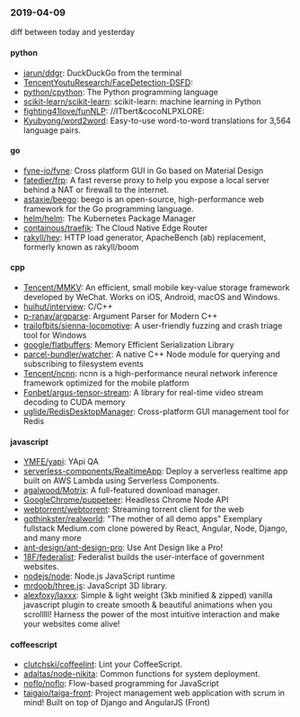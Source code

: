 ### 2019-04-09
diff between today and yesterday

#### python
* [jarun/ddgr](https://github.com/jarun/ddgr):  DuckDuckGo from the terminal
* [TencentYoutuResearch/FaceDetection-DSFD](https://github.com/TencentYoutuResearch/FaceDetection-DSFD): 
* [python/cpython](https://github.com/python/cpython): The Python programming language
* [scikit-learn/scikit-learn](https://github.com/scikit-learn/scikit-learn): scikit-learn: machine learning in Python
* [fighting41love/funNLP](https://github.com/fighting41love/funNLP): //ITbert&cocoNLPXLORE:
* [Kyubyong/word2word](https://github.com/Kyubyong/word2word): Easy-to-use word-to-word translations for 3,564 language pairs.

#### go
* [fyne-io/fyne](https://github.com/fyne-io/fyne): Cross platform GUI in Go based on Material Design
* [fatedier/frp](https://github.com/fatedier/frp): A fast reverse proxy to help you expose a local server behind a NAT or firewall to the internet.
* [astaxie/beego](https://github.com/astaxie/beego): beego is an open-source, high-performance web framework for the Go programming language.
* [helm/helm](https://github.com/helm/helm): The Kubernetes Package Manager
* [containous/traefik](https://github.com/containous/traefik): The Cloud Native Edge Router
* [rakyll/hey](https://github.com/rakyll/hey): HTTP load generator, ApacheBench (ab) replacement, formerly known as rakyll/boom

#### cpp
* [Tencent/MMKV](https://github.com/Tencent/MMKV): An efficient, small mobile key-value storage framework developed by WeChat. Works on iOS, Android, macOS and Windows.
* [huihut/interview](https://github.com/huihut/interview):  C/C++
* [p-ranav/argparse](https://github.com/p-ranav/argparse): Argument Parser for Modern C++
* [trailofbits/sienna-locomotive](https://github.com/trailofbits/sienna-locomotive): A user-friendly fuzzing and crash triage tool for Windows
* [google/flatbuffers](https://github.com/google/flatbuffers): Memory Efficient Serialization Library
* [parcel-bundler/watcher](https://github.com/parcel-bundler/watcher):  A native C++ Node module for querying and subscribing to filesystem events
* [Tencent/ncnn](https://github.com/Tencent/ncnn): ncnn is a high-performance neural network inference framework optimized for the mobile platform
* [Fonbet/argus-tensor-stream](https://github.com/Fonbet/argus-tensor-stream): A library for real-time video stream decoding to CUDA memory
* [uglide/RedisDesktopManager](https://github.com/uglide/RedisDesktopManager):  Cross-platform GUI management tool for Redis

#### javascript
* [YMFE/yapi](https://github.com/YMFE/yapi): YApi QA
* [serverless-components/RealtimeApp](https://github.com/serverless-components/RealtimeApp): Deploy a serverless realtime app built on AWS Lambda using Serverless Components.
* [agalwood/Motrix](https://github.com/agalwood/Motrix): A full-featured download manager.
* [GoogleChrome/puppeteer](https://github.com/GoogleChrome/puppeteer): Headless Chrome Node API
* [webtorrent/webtorrent](https://github.com/webtorrent/webtorrent):  Streaming torrent client for the web
* [gothinkster/realworld](https://github.com/gothinkster/realworld): "The mother of all demo apps"  Exemplary fullstack Medium.com clone powered by React, Angular, Node, Django, and many more 
* [ant-design/ant-design-pro](https://github.com/ant-design/ant-design-pro):  Use Ant Design like a Pro!
* [18F/federalist](https://github.com/18F/federalist): Federalist builds the user-interface of government websites.
* [nodejs/node](https://github.com/nodejs/node): Node.js JavaScript runtime 
* [mrdoob/three.js](https://github.com/mrdoob/three.js): JavaScript 3D library.
* [alexfoxy/laxxx](https://github.com/alexfoxy/laxxx): Simple & light weight (3kb minified & zipped) vanilla javascript plugin to create smooth & beautiful animations when you scrolllll! Harness the power of the most intuitive interaction and make your websites come alive!

#### coffeescript
* [clutchski/coffeelint](https://github.com/clutchski/coffeelint): Lint your CoffeeScript.
* [adaltas/node-nikita](https://github.com/adaltas/node-nikita): Common functions for system deployment.
* [noflo/noflo](https://github.com/noflo/noflo): Flow-based programming for JavaScript
* [taigaio/taiga-front](https://github.com/taigaio/taiga-front): Project management web application with scrum in mind! Built on top of Django and AngularJS (Front)
